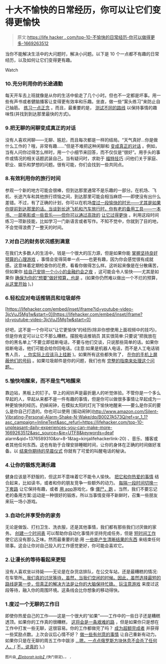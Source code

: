 # 十大不愉快的日常经历，你可以让它们变得更愉快

> 原文:[https://life hacker . com/top-10-不愉快的日常经历-你可以做得更多-1669263512](https://lifehacker.com/top-10-unpleasant-daily-experiences-you-can-make-more-1669263512)

当你不能解决生活中的大问题时，解决小问题。以下是 10 个一点都不有趣的日常经历，以及如何让它们变得更有趣。

Watch

### 10.充分利用你的长途通勤

每天开车去上班就像是从你的生活中偷走了几个小时。但也不一定都是坏事。用一些有声书或者健脑播客让变得更有效率和乐趣。坐直，做一些“案头练习”来防止自己抽筋。 [练习一点正念](http://lifehacker.com/make-your-commute-more-tolerable-with-a-little-mindfuln-1661687655/all) 。而且，最重要的是， [测试不同的路线](http://lifehacker.com/test-different-routes-for-your-work-commute-1658195290) 以保持事情的趣味性(并找到到达那里最快的方式)。

### 9.把无聊的闲聊变成真正的对话

没有人喜欢闲聊——无聊、尴尬，而且每次都是一样的结局。“天气真好...你是做什么工作的？哦，非常有趣……”但是不难把这种闲聊和 [变成真正的对话](https://lifehacker.com/how-can-i-turn-small-talk-into-a-conversation-5913355) 。例如，当有人问你过得怎么样时，用一个小细节来回答，而不仅仅是“很好”。用手头的事件或情况的相关话题武装自己。当有疑问时，求助于 [福特技巧](http://lifehacker.com/use-the-ford-technique-to-make-small-talk-easier-5937348) :问他们关于家庭、职业、娱乐和梦想的问题。很有可能，你们会找到一些共同点。

### 8.有效利用你的旅行时间

参观一个新的地方可能会很棒，但到达那里通常不是乐趣的一部分。在机场、飞机、长途汽车和其他旅行烦恼之间，到达那里可能会相当麻烦——即使没有出什么差错。不过，有了正确的计划，你可以在机场[度过一段愉快的时光——尤其是如果你提前到达那里的话。当谈到长途飞机和汽车旅行时，你有老的备用工具——一本书、一部电影或一些音乐——但你可以通过高效的](https://lifehacker.com/how-to-make-the-airport-less-crappy-and-more-fun-1463588427) [让它过得更快](http://lifehacker.com/how-can-i-make-a-long-plane-or-car-ride-suck-less-5961786) 。利用这段时间练习一项新技能，比如学习一门新语言或者写作。不知不觉中，你就到了目的地，不会觉得浪费了一整天的时间。

### 7.对自己的财务状况感到满意

在我们大多数人的生活中，钱是一个很大的压力源，但是如果你能 [掌握坚持良好预算的心理游戏](http://lifehacker.com/how-to-master-the-mental-game-of-sticking-to-a-budget-1449015448) ，事情会变得简单一点——也更有趣，因为你会感觉很有成就感。这意味着定期检查你的花费，看看你做得怎么样。这听起来像是在分散痛苦，但如果你 [给自己安排一个小小的金融约会之夜](https://lifehacker.com/ill-be-honest-even-i-scoffed-at-this-one-at-first-pla-1635820511) ，这可能会令人愉快——尤其是如果你 [确保为你的“想要”做好预算，也是](https://lifehacker.com/plan-for-your-wants-to-make-budgeting-enjoyable-5119279) 。(如果你仍然难以做出一个不烂的预算， [从这里开始](http://lifehacker.com/adult-budgeting-101-how-to-create-your-first-budget-in-1440446091) )。)

### 6.轻松应对电话推销员和垃圾邮件

 [https://lifehacker.com/embed/inset/iframe?id=youtube-video-3jcVuJ5Mg1w&start=0](https://lifehacker.com/embed/inset/iframe?id=youtube-video-3jcVuJ5Mg1w&start=0) 

好吧，这不是一个你可以“让它更愉快”的经历(除非你想使用上面视频中的技巧)，但是你肯定可以让它不那么糟糕。摆脱电话推销员 其实很简单:只要说“把我放在你的黑名单上”不要立即挂断电话，不要与他们交谈，只说那些简单的话。如果你挂断电话，他们可能会给你回电话。(注意:如果是机器人电话，而不是人工电话销售人员， [，你实际上应该马上挂断](http://lifehacker.com/why-you-should-hang-up-immediately-when-you-get-a-roboc-1269375265) )。如果所有这些都失败了， [在你的手机上屏蔽他们的号码](http://lifehacker.com/how-can-i-block-a-number-from-calling-my-cellphone-5602865) 。如果垃圾邮件是你的问题，我们也有 [完整的指南来处理这个问题。](http://lifehacker.com/when-gmails-filters-arent-enough-how-to-tackle-spam-513920584)

### 5.愉快地醒来，而不是生气地醒来

靠边站，黑板上的钉子。早上的闹铃声是最折磨人的听觉体验。不管你是一个多么早起的人，早起从来都不是一件有趣的事情，但是你可以做很多事情让早起成为一种更愉快的经历。扔掉闹钟，在模拟太阳的灯光下愉快地醒来——要么是你买的要么是你自己打造的。你也可以使用 [振动闹钟](http://www.amazon.com/Silent-Vibrating-Personal-Alarm-Shake-N-Wake/dp/B0027A573Q/ref=sr_1_1?asc_campaign=InlineText&asc_refurl=https://lifehacker.com/top-10-unpleasant-daily-experiences-you-can-make-more-1669263512&asc_source=&ie=UTF8&keywords=deaf alarm&qid=1376589310&sr=8-1&tag=kinjalifehackerlink-20) 、音乐、播客或者其他任何东西。这也有助于合理安排睡眠时间，让你的身体在正确的时间做好准备。以 [结束你期待的早晨仪式](http://lifehacker.com/how-to-make-waking-up-comfortable-and-pleasurable-inst-5861613) 你就有了可爱的叫醒电话的秘诀。

### 4.让你的锻炼充满乐趣

健身应该是不舒服的，但这并不意味着它不能令人愉快。 [把它和你热爱的事情](https://lifehacker.com/how-i-tricked-myself-into-loving-my-workout-509289090) 结合起来，比如读书，或者和你的朋友竞争一些额外的动力。 [每隔一段时间切换一下套路](http://lifehacker.com/easy-ways-to-refresh-your-run-and-make-it-more-fun-1603531251) 让它保持有趣，或者 [用 app](http://lifehacker.com/how-can-i-make-my-workout-less-boring-1463764118)游戏化，像 [僵尸，跑](https://www.zombiesrungame.com/) 。当然，我们不要忘记老的备用方案:运动是一种很好的锻炼，所以当事情变得不新鲜时，召集一些朋友来玩一场小游戏。

### 3.自动化并享受你的家务

无论是做饭、打扫卫生、洗衣服，还是其他事情，我们都有那些我们讨厌做的家务。 [创建一个时间表](http://lifehacker.com/how-to-find-more-time-in-your-day-by-putting-your-chore-5829673) 可以帮助你自动化事情并坚持完成任务，但是 [短时间工作](http://lifehacker.com/how-to-streamline-your-household-cleaning-1547597582) 使它远没有那么乏味。然而最重要的是:用 [一些能产生清晰结果的东西](https://lifehacker.com/make-your-chores-suck-less-with-the-lego-principle-1662472641) 来结束任何琐事。这会让你对自己投入的工作感觉更好，你可能会喜欢它。

### 2.让漫长的等待看起来更短

没有人喜欢坐以待毙——无论是在杂货店排队，在公交车站，还是最糟糕的情况:在车管所[。我们真的讨厌等待，虽然，当我们空闲的时候。因此，虽然选择最短的路线是第一步，但真正的解决方法是让你的大脑保持忙碌。](http://lifehacker.com/how-to-get-through-the-dmv-with-your-sanity-intact-5974078) [玩注意游戏](https://lifehacker.com/play-the-noticing-game-to-get-through-a-boring-wait-1651255026) 来度过这段等待，融入你的周围环境。这条线会比你想象的移动得快。

### 1.度过一个无聊的工作日

即使你热爱自己的工作——这是一个很大的“如果”——工作中的一些日子还是糟糕透顶。如果你的工作真的很糟糕， [这将会是一条艰难的路](http://lifehacker.com/if-your-job-sucks-it-might-be-your-fault-let-s-fix-th-5936851) ，但是如果你只是想在工作中打发一些无聊，这很容易。你的工作都做完了吗？ [成为超额完成者](http://lifehacker.com/top-10-ways-to-cure-your-boredom-at-work-5993776) 并获得一些奖励点数。上次会议后心情不好？ [做一些有创意的事情](http://lifehacker.com/top-10-ways-to-beat-a-bad-mood-1548932762) 让自己重新有动力。如果你只是在无聊的周五工作中跋涉 [...嗯，一点点俄罗斯方块休息不会杀了任何人。(](https://lifehacker.com/how-can-i-get-through-a-boring-friday-afternoon-at-work-510678594) [不，说真的](http://lifehacker.com/take-more-breaks-get-more-done-5919897) )。)

<small>图片由</small>[*<small>【Deborah kolb】</small>*](http://www.shutterstock.com/pic-144050803/stock-photo-good-looking-business-man-flying-on-a-chair-as-if-to-be-superman.html)<small>(快门锁定)，，</small> [*<small></small>*](http://go.redirectingat.com/?id=33330X911647&site=lifehacker.com&xs=1&isjs=1&url=http%3A%2F%2Fwww.shutterstock.com%2Fcat.mhtml%3Fsearchterm%3Dinvesting%26search_group%3D%26lang%3Den%26search_source%3Dsearch_form%23id%3D70143472&xguid=68f17d6caaa962ae2cb9dbeb0e4484a3&xcreo=0&xed=0&sref=http%3A%2F%2Flifehacker.com%2F5910446%2Fstart-investing-with-very-little-money&xtz=300)<small>*<small>，</small>*</small>

<small></small>